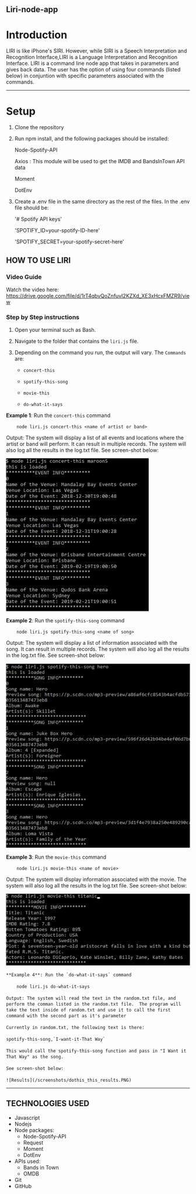 ## Liri-node-app

# Introduction

LIRI is like iPhone's SIRI. However, while SIRI is a Speech Interpretation and Recognition Interface,LIRI is a Language Interpretation and Recognition Interface. LIRI is a command line node app that takes in parameters and gives back data. The user has the option of using four commands (listed below) in conjuntion with specific parameters associated with the commands.

---

# Setup

1. Clone the repository

2. Run npm install, and the following packages should be installed:

   Node-Spotify-API

   Axios : This module will be used to get the IMDB and BandsInTown API data

   Moment

   DotEnv

3. Create a .env file in the same directory as the rest of the files. In the .env file should be:

   '# Spotify API keys'


    'SPOTIFY_ID=your-spotify-ID-here'

    'SPOTIFY_SECRET=your-spotify-secret-here'

## HOW TO USE LIRI

### **Video Guide**

Watch the video here: https://drive.google.com/file/d/1rT4qbvQoZnfuvI2KZXd_XE3xHcxFMZR9/view

### **Step by Step instructions**

1.  Open your terminal such as Bash.
2.  Navigate to the folder that contains the `liri.js` file.
3.  Depending on the command you run, the output will vary.
    The `Commands` are:

    - `concert-this`

    - `spotify-this-song`

    - `movie-this`

    - `do-what-it-says`

**Example 1**: Run the `concert-this` command

        node liri.js concert-this <name of artist or band>

Output: The system will display a list of all events and locations where the artist or band will perform. It can result in multiple records. The system will also log all the results in the log.txt file. See screen-shot below:

![Results](/screenshots/concert_this_results.PNG)

**Example 2**: Run the `spotify-this-song` command

        node liri.js spotify-this-song <name of song>

Output: The system will display a list of information associated with the song. It can result in multiple records. The system will also log all the results in the log.txt file. See screen-shot below:

![Results](/screenshots/spotify_this_results.PNG)

**Example 3**: Run the `movie-this` command

        node liri.js movie-this <name of movie>

Output: The system will display information associated with the movie. The system will also log all the results in the log.txt file. See screen-shot below:

![Results](/screenshots/movie_this_results.PNG)

    **Example 4**: Run the `do-what-it-says` command

        node liri.js do-what-it-says

    Output: The system will read the text in the random.txt file, and perform the comman listed in the random.txt file.  The program will take the text inside of random.txt and use it to call the first command with the second part as it's parameter

    Currently in random.txt, the following text is there:

    spotify-this-song,`I-want-it-That Way`

    This would call the spotify-this-song function and pass in "I Want it That Way" as the song.

    See screen-shot below:

    ![Results](/screenshots/dothis_this_results.PNG)

---

## TECHNOLOGIES USED

- Javascript
- Nodejs
- Node packages:
  - Node-Spotify-API
  - Request
  - Moment
  - DotEnv
- APIs used:
  - Bands in Town
  - OMDB
- Git
- GitHub
